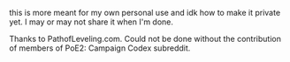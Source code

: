 this is more meant for my own personal use and idk how to make it private yet. I may or may not share it when I'm done.

Thanks to PathofLeveling.com. Could not be done without the contribution of members of PoE2: Campaign Codex subreddit.
